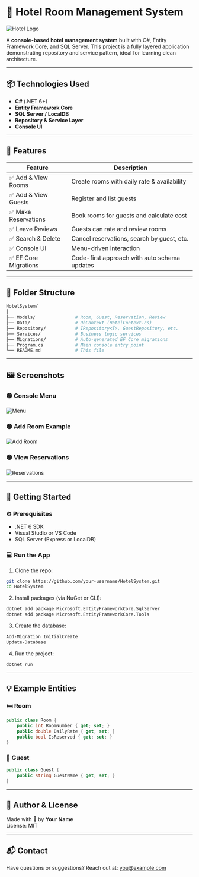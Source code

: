 
# 🏨 Hotel Room Management System

![Hotel Logo](https://cdn-icons-png.flaticon.com/512/235/235861.png)

A **console-based hotel management system** built with C#, Entity Framework Core, and SQL Server. This project is a fully layered application demonstrating repository and service pattern, ideal for learning clean architecture.

---

## 📦 Technologies Used

- **C#** (.NET 6+)
- **Entity Framework Core**
- **SQL Server / LocalDB**
- **Repository & Service Layer**
- **Console UI**

---

## 🌟 Features

| Feature                        | Description                                      |
|-------------------------------|--------------------------------------------------|
| ✅ Add & View Rooms            | Create rooms with daily rate & availability     |
| ✅ Add & View Guests           | Register and list guests                        |
| ✅ Make Reservations           | Book rooms for guests and calculate cost        |
| ✅ Leave Reviews               | Guests can rate and review rooms                |
| ✅ Search & Delete             | Cancel reservations, search by guest, etc.      |
| ✅ Console UI                  | Menu-driven interaction                         |
| ✅ EF Core Migrations          | Code-first approach with auto schema updates    |

---

## 🧱 Folder Structure

```bash
HotelSystem/
│
├── Models/               # Room, Guest, Reservation, Review
├── Data/                 # DbContext (HotelContext.cs)
├── Repository/           # IRepository<T>, GuestRepository, etc.
├── Services/             # Business logic services
├── Migrations/           # Auto-generated EF Core migrations
├── Program.cs            # Main console entry point
└── README.md             # This file
```

---

## 🖼 Screenshots

### 🟢 Console Menu

![Menu](https://i.imgur.com/5H8YxgJ.png)

### 🟢 Add Room Example

![Add Room](https://i.imgur.com/YaRkaLM.png)

### 🟢 View Reservations

![Reservations](https://i.imgur.com/Vng3Lzz.png)

---

## 🚀 Getting Started

### ⚙️ Prerequisites

- .NET 6 SDK
- Visual Studio or VS Code
- SQL Server (Express or LocalDB)

### 💻 Run the App

1. Clone the repo:

```bash
git clone https://github.com/your-username/HotelSystem.git
cd HotelSystem
```

2. Install packages (via NuGet or CLI):

```bash
dotnet add package Microsoft.EntityFrameworkCore.SqlServer
dotnet add package Microsoft.EntityFrameworkCore.Tools
```

3. Create the database:

```bash
Add-Migration InitialCreate
Update-Database
```

4. Run the project:

```bash
dotnet run
```

---

## 💡 Example Entities

### 🛏 Room

```csharp
public class Room {
    public int RoomNumber { get; set; }
    public double DailyRate { get; set; }
    public bool IsReserved { get; set; }
}
```

### 👤 Guest

```csharp
public class Guest {
    public string GuestName { get; set; }
}
```

---

## 🙌 Author & License

Made with 💙 by **Your Name**  
License: MIT

---

## 📬 Contact

Have questions or suggestions? Reach out at: [you@example.com](mailto:you@example.com)
